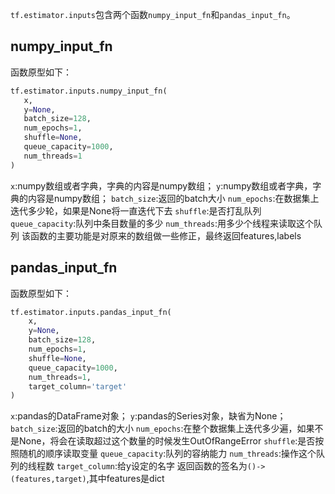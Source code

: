  `tf.estimator.inputs`包含两个函数`numpy_input_fn`和`pandas_input_fn`。

 ## numpy_input_fn
 函数原型如下：
 ~~~python
 tf.estimator.inputs.numpy_input_fn(
    x,
    y=None,
    batch_size=128,
    num_epochs=1,
    shuffle=None,
    queue_capacity=1000,
    num_threads=1
)
~~~
`x`:numpy数组或者字典，字典的内容是numpy数组；
`y`:numpy数组或者字典，字典的内容是numpy数组；
`batch_size`:返回的batch大小
`num_epochs`:在数据集上迭代多少轮，如果是None将一直迭代下去
`shuffle`:是否打乱队列
`queue_capacity`:队列中条目数量的多少
`num_threads`:用多少个线程来读取这个队列
该函数的主要功能是对原来的数组做一些修正，最终返回features,labels

## pandas_input_fn
函数原型如下：
~~~python
tf.estimator.inputs.pandas_input_fn(
    x,
    y=None,
    batch_size=128,
    num_epochs=1,
    shuffle=None,
    queue_capacity=1000,
    num_threads=1,
    target_column='target'
)
~~~
`x`:pandas的DataFrame对象；
`y`:pandas的Series对象，缺省为None；
`batch_size`:返回的batch的大小
`num_epochs`:在整个数据集上迭代多少遍，如果不是None，将会在读取超过这个数量的时候发生OutOfRangeError
`shuffle`:是否按照随机的顺序读取变量
`queue_capacity`:队列的容纳能力
`num_threads`:操作这个队列的线程数
`target_column`:给y设定的名字
返回函数的签名为`()->(features,target)`,其中features是dict


